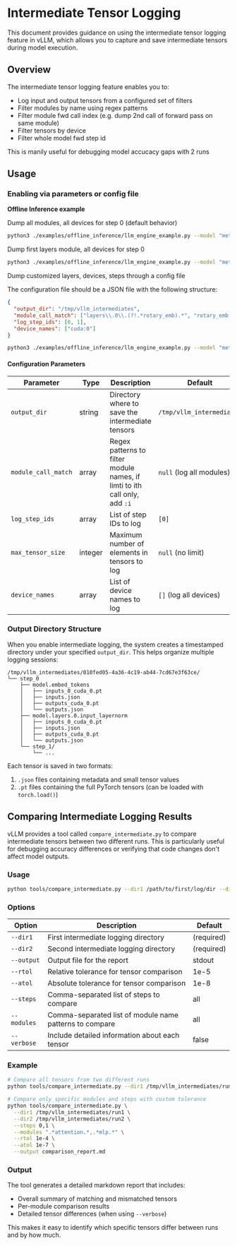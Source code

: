 # Intermediate Tensor Logging

This document provides guidance on using the intermediate tensor logging feature in vLLM, which allows you to capture and save intermediate tensors during model execution.

## Overview

The intermediate tensor logging feature enables you to:

- Log input and output tensors from a configured set of filters
- Filter modules by name using regex patterns
- Filter module fwd call index (e.g. dump 2nd call of forward pass on same module)
- Filter tensors by device
- Filter whole model fwd step id

This is manily useful for debugging model accucacy gaps with 2 runs

## Usage

### Enabling via parameters or config file

**Offline Inference example**

Dump all modules, all devices for step 0 (default behavior)

```bash
python3 ./examples/offline_inference/llm_engine_example.py --model "meta-llama/Llama-3.1-8B-Instruct"  --enforce-eager  --intermediate-log-config '{"enabled": true}'
```

Dump first layers module, all devices for step 0

```bash
python3 ./examples/offline_inference/llm_engine_example.py --model "meta-llama/Llama-3.1-8B-Instruct"  --enforce-eager  --intermediate-log-config '{"enabled": true, "module_call_match": "layers\\.0\\."}'
```

Dump customized layers, devices, steps through a config file

The configuration file should be a JSON file with the following structure:

```json
{
  "output_dir": "/tmp/vllm_intermediates",
  "module_call_match": ["layers\\.0\\.(?!.*rotary_emb).*", "rotary_emb:0", "embed_tokens", "model\\.norm"],
  "log_step_ids": [0, 1],
  "device_names": ["cuda:0"]
}
```

```bash
python3 ./examples/offline_inference/llm_engine_example.py --model "meta-llama/Llama-3.1-8B-Instruct"  --enforce-eager  --intermediate-log-config-path $HOME/intermediate_logging_config.json
```


#### Configuration Parameters

| Parameter | Type | Description | Default |
|-----------|------|-------------|---------|
| `output_dir` | string | Directory where to save the intermediate tensors | `/tmp/vllm_intermediates` |
| `module_call_match` | array | Regex patterns to filter module names, if limti to ith call only, add `:i` | `null` (log all modules) |
| `log_step_ids` | array | List of step IDs to log | `[0]` |
| `max_tensor_size` | integer | Maximum number of elements in tensors to log | `null` (no limit) |
| `device_names` | array | List of device names to log | `[]` (log all devices) |

### Output Directory Structure

When you enable intermediate logging, the system creates a timestamped directory under your specified `output_dir`. This helps organize multiple logging sessions:

```
/tmp/vllm_intermediates/010fed05-4a36-4c19-ab44-7cd67e3f63ce/
└── step_0
    ├── model.embed_tokens
    │   ├── inputs_0_cuda_0.pt
    │   ├── inputs.json
    │   ├── outputs_cuda_0.pt
    │   └── outputs.json
    ├── model.layers.0.input_layernorm
    │   ├── inputs_0_cuda_0.pt
    │   ├── inputs.json
    │   ├── outputs_cuda_0.pt
    │   └── outputs.json
    └── step_1/
        └── ...
```

Each tensor is saved in two formats:
1. `.json` files containing metadata and small tensor values
2. `.pt` files containing the full PyTorch tensors (can be loaded with `torch.load()`)

## Comparing Intermediate Logging Results

vLLM provides a tool called `compare_intermediate.py` to compare intermediate tensors between two different runs. This is particularly useful for debugging accuracy differences or verifying that code changes don't affect model outputs.

### Usage

```bash
python tools/compare_intermediate.py --dir1 /path/to/first/log/dir --dir2 /path/to/second/log/dir [options]
```

### Options

| Option | Description | Default |
|--------|-------------|---------|
| `--dir1` | First intermediate logging directory | (required) |
| `--dir2` | Second intermediate logging directory | (required) |
| `--output` | Output file for the report | stdout |
| `--rtol` | Relative tolerance for tensor comparison | 1e-5 |
| `--atol` | Absolute tolerance for tensor comparison | 1e-8 |
| `--steps` | Comma-separated list of steps to compare | all |
| `--modules` | Comma-separated list of module name patterns to compare | all |
| `--verbose` | Include detailed information about each tensor | false |

### Example

```bash
# Compare all tensors from two different runs
python tools/compare_intermediate.py --dir1 /tmp/vllm_intermediates/run1 --dir2 /tmp/vllm_intermediates/run2

# Compare only specific modules and steps with custom tolerance
python tools/compare_intermediate.py \
  --dir1 /tmp/vllm_intermediates/run1 \
  --dir2 /tmp/vllm_intermediates/run2 \
  --steps 0,1 \
  --modules ".*attention.*,.*mlp.*" \
  --rtol 1e-4 \
  --atol 1e-7 \
  --output comparison_report.md
```

### Output

The tool generates a detailed markdown report that includes:

- Overall summary of matching and mismatched tensors
- Per-module comparison results
- Detailed tensor differences (when using `--verbose`)

This makes it easy to identify which specific tensors differ between runs and by how much.
